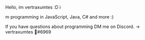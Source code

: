 Hello, im vertraxumtes :D i

m programming in JavaScript, Java, C# and more :)

If you have questions about programming DM me on Discord.
-> vertraxumtes 🦋#6969
